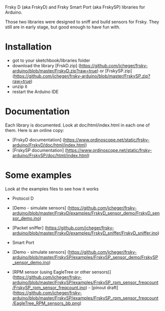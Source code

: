 Frsky D (aka FrskyD) and Frsky Smart Port (aka FrskySP) libraries for Arduino.

Those two libraries were designed to sniff and build sensors for Frsky. They still are in early stage, but good enough to have fun with.

# Installation
* got to your sketchbook/libraries folder
* download the library [FrskD.zip] (https://github.com/jcheger/frsky-arduino/blob/master/FrskyD.zip?raw=true) or [FrskySP.zip] (https://github.com/jcheger/frsky-arduino/blob/master/FrskySP.zip?raw=true)
* unzip it
* restart the Arduino IDE

# Documentation
Each library is documented. Look at doc/html/index.html in each one of them. Here is an online copy:
* [FrskyD documentation] (https://www.ordinoscope.net/static/frsky-arduino/FrskyD/doc/html/index.html)
* [FrskySP documentation] (https://www.ordinoscope.net/static/frsky-arduino/FrskySP/doc/html/index.html)

# Some examples
Look at the examples files to see how it works
* Protocol D
 * [Demo - simulate sensors] (https://github.com/jcheger/frsky-arduino/blob/master/FrskyD/examples/FrskyD_sensor_demo/FrskyD_sensor_demo.ino)
 * [Packet sniffer] (https://github.com/jcheger/frsky-arduino/blob/master/FrskyD/examples/FrskyD_sniffer/FrskyD_sniffer.ino)

* Smart Port
 * [Demo - simulate sensors] (https://github.com/jcheger/frsky-arduino/blob/master/FrskySP/examples/FrskySP_sensor_demo/FrskySP_sensor_demo.ino)
 * [RPM sensor (using EagleTree or other sensors)] (https://github.com/jcheger/frsky-arduino/blob/master/FrskySP/examples/FrskySP_rpm_sensor_freqcount/FrskySP_rpm_sensor_freqcount.ino) - [pinout draft] (https://github.com/jcheger/frsky-arduino/blob/master/FrskySP/examples/FrskySP_rpm_sensor_freqcount/EagleTree_RPM_sensors_bb.png)
